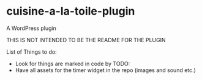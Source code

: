 # cuisine-a-la-toile-plugin
A WordPress plugin

THIS IS NOT INTENDED TO BE THE README FOR THE PLUGIN

List of Things to do:
- Look for things are marked in code by TODO:
- Have all assets for the timer widget in the repo (images and sound etc.)